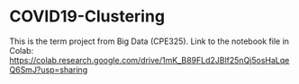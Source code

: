 # COVID19-Clustering
 This is the term project from Big Data (CPE325).
 Link to the notebook file in Colab: https://colab.research.google.com/drive/1mK_B89FLd2JBlf25nQj5osHaLqeQ6SmJ?usp=sharing
